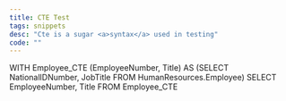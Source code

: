 ```yaml
---
title: CTE Test
tags: snippets
desc: "Cte is a sugar <a>syntax</a> used in testing"
code: ""
---
```


WITH Employee_CTE (EmployeeNumber, Title)
AS
(SELECT NationalIDNumber,
JobTitle
FROM HumanResources.Employee)
SELECT EmployeeNumber,
Title
FROM Employee_CTE
